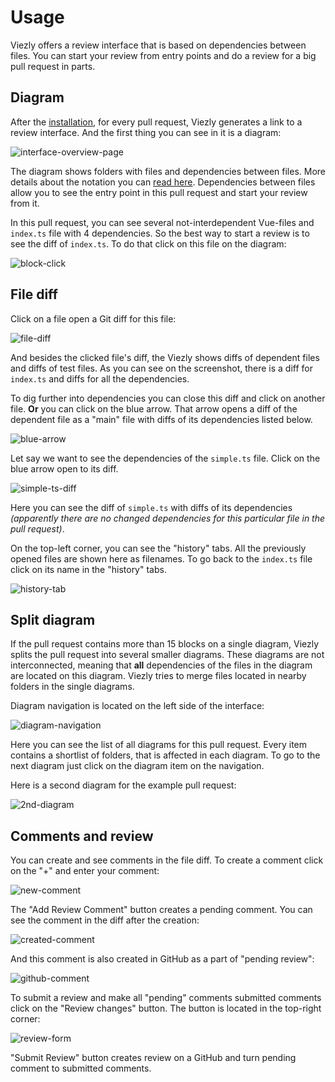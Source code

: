 # Usage

Viezly offers a review interface that is based on dependencies between files. You can start your review from entry points and do a review for a big pull request in parts.



## Diagram

After the [installation](/installation#installation), for every pull request, Viezly generates a link to a review interface. And the first thing you can see in it is a diagram:

![interface-overview-page](_media/usage/interface-overview.png)

The diagram shows folders with files and dependencies between files. More details about the notation you can [read here](/elements#elements). Dependencies between files allow you to see the entry point in this pull request and start your review from it.

In this pull request, you can see several not-interdependent Vue-files and `index.ts` file with 4 dependencies. So the best way to start a review is to see the diff of `index.ts`. To do that click on this file on the diagram:

![block-click](_media/usage/block-click.png)



## File diff

Click on a file open a Git diff for this file:

![file-diff](_media/usage/file-diff.png)

And besides the clicked file's diff, the Viezly shows diffs of dependent files and diffs of test files. As you can see on the screenshot, there is a diff for `index.ts` and diffs for all the dependencies.

To dig further into dependencies you can close this diff and click on another file. **Or** you can click on the blue arrow. That arrow opens a diff of the dependent file as a "main" file with diffs of its dependencies listed below.

![blue-arrow](_media/usage/blue-arrow.png)

Let say we want to see the dependencies of the `simple.ts` file. Click on the blue arrow open to its diff.

![simple-ts-diff](_media/usage/simple-ts-diff.png)

Here you can see the diff of `simple.ts` with diffs of its dependencies *(apparently there are no changed dependencies for this particular file in the pull request)*.

On the top-left corner, you can see the "history" tabs. All the previously opened files are shown here as filenames. To go back to the `index.ts` file click on its name in the "history" tabs.

![history-tab](_media/usage/history-tab.png)



## Split diagram

If the pull request contains more than 15 blocks on a single diagram, Viezly splits the pull request into several smaller diagrams. These diagrams are not interconnected, meaning that **all** dependencies of the files in the diagram are located on this diagram. Viezly tries to merge files located in nearby folders in the single diagrams.

Diagram navigation is located on the left side of the interface:

![diagram-navigation](_media/usage/diagram-navigation.png)

Here you can see the list of all diagrams for this pull request. Every item contains a shortlist of folders, that is affected in each diagram. To go to the next diagram just click on the diagram item on the navigation.

Here is a second diagram for the example pull request:

![2nd-diagram](_media/usage/2nd-diagram.png)



## Comments and review

You can create and see comments in the file diff. To create a comment click on the "+" and enter your comment:

![new-comment](_media/usage/new-comment.png)

The "Add Review Comment" button creates a pending comment. You can see the comment in the diff after the creation:

![created-comment](_media/usage/created-comment.png)

And this comment is also created in GitHub as a part of "pending review":

![github-comment](_media/usage/github-comment.png)

To submit a review and make all "pending" comments submitted comments click on the "Review changes" button. The button is located in the top-right corner:

![review-form](_media/usage/review-form.png)

"Submit Review" button creates review on a GitHub and turn pending comment to submitted comments.
